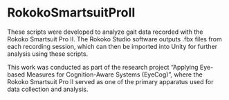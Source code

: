 # RokokoSmartsuitProII

These scripts were developed to analyze gait data recorded with the Rokoko Smartsuit Pro II.
The Rokoko Studio software outputs .fbx files from each recording session, which can then be imported into Unity for further analysis using these scripts.

This work was conducted as part of the research project “Applying Eye-based Measures for Cognition-Aware Systems (EyeCog)”, where the Rokoko Smartsuit Pro II served as one of the primary apparatus used for data collection and analysis.
